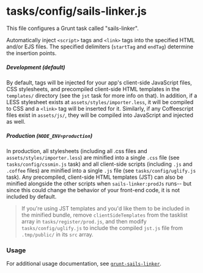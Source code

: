 # tasks/config/sails-linker.js

This file configures a Grunt task called "sails-linker".

Automatically inject `<script>` tags and `<link>` tags into the specified 
HTML and/or EJS files.  The specified delimiters (`startTag`
and `endTag`) determine the insertion points.

##### Development (default)

By default, tags will be injected for your app's client-side JavaScript files,
CSS stylesheets, and precompiled client-side HTML templates in the `templates/`
directory (see the `jst` task for more info on that).  In addition, if a LESS
stylesheet exists at `assets/styles/importer.less`, it will be compiled to CSS
and a `<link>` tag will be inserted for it.  Similarly, if any Coffeescript
files exist in `assets/js/`, they will be compiled into JavaScript and injected
as well.

##### Production (`NODE_ENV=production`)

In production, all stylesheets (including all .css files and `assets/styles/importer.less`) are
minified into a single `.css` file (see `tasks/config/cssmin.js` task) and
all client-side scripts (including `.js` and `.coffee` files) are minified
into a single `.js` file (see `tasks/config/uglify.js` task).  Any precompiled,
client-side HTML templates (JST) can also be minified alongside the other
scripts when `sails-linker:prodJs` runs-- but since this could change the
behavior of your front-end code, it is not included by default.

> If you're using JST templates and you'd like them to be included in the
> minified bundle, remove `clientSideTemplates` from the tasklist array in
> `tasks/register/prod.js`, and then modify `tasks/config/uglify.js` to include
> the compiled `jst.js` file from `.tmp/public/` in its `src` array.

### Usage

For additional usage documentation, see [`grunt-sails-linker`](https://www.npmjs.com/package/grunt-sails-linker).

<docmeta name="displayName" value="sails-linker.js">

